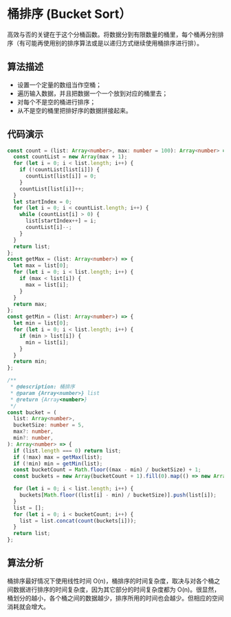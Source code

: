 # 桶排序 (Bucket Sort）

高效与否的关键在于这个分桶函数。将数据分到有限数量的桶里，每个桶再分别排序（有可能再使用别的排序算法或是以递归方式继续使用桶排序进行排）。

## 算法描述

- 设置一个定量的数组当作空桶；
- 遍历输入数据，并且把数据一个一个放到对应的桶里去；
- 对每个不是空的桶进行排序；
- 从不是空的桶里把排好序的数据拼接起来。

## 代码演示

```ts
const count = (list: Array<number>, max: number = 100): Array<number> => {
  const countList = new Array(max + 1);
  for (let i = 0; i < list.length; i++) {
    if (!countList[list[i]]) {
      countList[list[i]] = 0;
    }
    countList[list[i]]++;
  }
  let startIndex = 0;
  for (let i = 0; i < countList.length; i++) {
    while (countList[i] > 0) {
      list[startIndex++] = i;
      countList[i]--;
    }
  }
  return list;
};
const getMax = (list: Array<number>) => {
  let max = list[0];
  for (let i = 0; i < list.length; i++) {
    if (max < list[i]) {
      max = list[i];
    }
  }
  return max;
};
const getMin = (list: Array<number>) => {
  let min = list[0];
  for (let i = 0; i < list.length; i++) {
    if (min > list[i]) {
      min = list[i];
    }
  }
  return min;
};

/**
 * @description: 桶排序
 * @param {Array<number>} list
 * @return {Array<number>}
 */
const bucket = (
  list: Array<number>,
  bucketSize: number = 5,
  max?: number,
  min?: number,
): Array<number> => {
  if (list.length === 0) return list;
  if (!max) max = getMax(list);
  if (!min) min = getMin(list);
  const bucketCount = Math.floor((max - min) / bucketSize) + 1;
  const buckets = new Array(bucketCount + 1).fill(0).map(() => new Array(0));

  for (let i = 0; i < list.length; i++) {
    buckets[Math.floor((list[i] - min) / bucketSize)].push(list[i]);
  }
  list = [];
  for (let i = 0; i < bucketCount; i++) {
    list = list.concat(count(buckets[i]));
  }
  return list;
};
```

## 算法分析

桶排序最好情况下使用线性时间 O(n)，桶排序的时间复杂度，取决与对各个桶之间数据进行排序的时间复杂度，因为其它部分的时间复杂度都为 O(n)。很显然，桶划分的越小，各个桶之间的数据越少，排序所用的时间也会越少。但相应的空间消耗就会增大。
